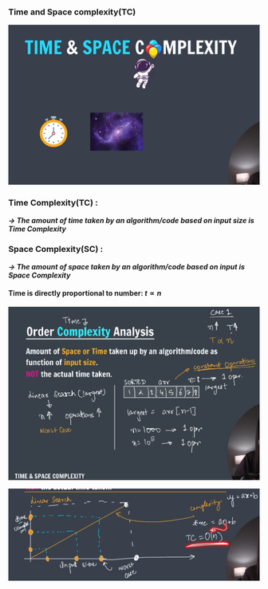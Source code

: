 ### Time and Space complexity(TC)

![TC & SC](images/image.png)

### Time Complexity(TC) :

**_-> The amount of time taken by an algorithm/code based on input size is Time Complexity_**

### Space Complexity(SC) :

**_-> The amount of space taken by an algorithm/code based on input is Space Complexity_**

#### Time is directly proportional to number: $t \propto n$

![TC&SC](images/image1.png)

![TC&SC](images/image2.png)
